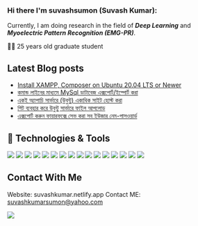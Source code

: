 
### Hi there I'm suvashsumon (Suvash Kumar):


Currently, I am doing research in the field of ***Deep Learning*** and ***Myoelectric Pattern Recognition (EMG-PR)***.
  
👨‍💻 25 years old graduate student

## Latest Blog posts
* [Install XAMPP, Composer on Ubuntu 20.04 LTS or Newer](https://www.suvashsumon.xyz/post/install-xampp-composer-on-ubuntu/)
* [কমান্ড লাইনের মাধ্যমে MySql ডাটাবেজ এক্সপোর্ট/ইম্পোর্ট করা](https://www.suvashsumon.xyz/post/how-to-export-import-mysql-database-using-command-line/)
* [একই অ্যাপাচি সার্ভারে (উবুন্টু) একাধিক সাইট হোস্ট করা](https://suvashsumon.xyz/post/how-to-host-multiple-site-in-apache-server/)
* [গিট ব্যবহার করে উবুন্টু সার্ভারে ফাইল আপলোড](https://suvashsumon.xyz/post/deploy-site-to-server-using-git/)
* [এক্সপোর্ট করুন ফায়ারফক্সে সেভ করা সব ইউজার নেম-পাসওয়ার্ড](https://suvashsumon.xyz/post/%E0%A6%8F%E0%A6%95%E0%A7%8D%E0%A6%B8%E0%A6%AA%E0%A7%8B%E0%A6%B0%E0%A7%8D%E0%A6%9F-%E0%A6%95%E0%A6%B0%E0%A7%81%E0%A6%A8-%E0%A6%AB%E0%A6%BE%E0%A7%9F%E0%A6%BE%E0%A6%B0%E0%A6%AB%E0%A6%95%E0%A7%8D%E0%A6%B8%E0%A7%87-%E0%A6%B8%E0%A7%87%E0%A6%AD-%E0%A6%95%E0%A6%B0%E0%A6%BE-%E0%A6%B8%E0%A6%AC-%E0%A6%87%E0%A6%89%E0%A6%9C%E0%A6%BE%E0%A6%B0-%E0%A6%A8%E0%A7%87%E0%A6%AE-%E0%A6%AA%E0%A6%BE%E0%A6%B8%E0%A6%93%E0%A7%9F%E0%A6%BE%E0%A6%B0%E0%A7%8D%E0%A6%A1/)

## 🔧 Technologies & Tools
![](https://img.shields.io/badge/OS-Linux-informational?style=flat&logo=linux&logoColor=white&color=2bbc8a)
![](https://img.shields.io/badge/Editor-IntelliJ_IDEA-informational?style=flat&logo=intellij-idea&logoColor=white&color=2bbc8a)
![](https://img.shields.io/badge/Code-Python-informational?style=flat&logo=python&logoColor=white&color=2bbc8a)
![](https://img.shields.io/badge/Code-JavaScript-informational?style=flat&logo=javascript&logoColor=white&color=2bbc8a)
![](https://img.shields.io/badge/Code-C/C++-informational?style=flat&logo=c&logoColor=white&color=2bbc8a)
![](https://img.shields.io/badge/Code-Java-informational?style=flat&logo=java&logoColor=white&color=2bbc8a)
![](https://img.shields.io/badge/Code-Php-informational?style=flat&logo=php&logoColor=white&color=2bbc8a)
![](https://img.shields.io/badge/Code-Laravel-information?style=flat&logo=laravel&logoColor=white&color=2bbc8a)
![](https://img.shields.io/badge/Cloud-NodeJS-informational?style=flat&logo=NodeJS&logoColor=white&color=2bbc8a)
![](https://img.shields.io/badge/Tools-Git-informational?style=flat&logo=git.js&logoColor=white&color=2bbc8a)
![](https://img.shields.io/badge/Shell-Bash-informational?style=flat&logo=gnu-bash&logoColor=white&color=2bbc8a)
![](https://img.shields.io/badge/Tools-PostgreSQL-informational?style=flat&logo=postgresql&logoColor=white&color=2bbc8a)
![](https://img.shields.io/badge/Tools-Mysql-informational?style=flat&logo=mysql&logoColor=white&color=2bbc8a)
![](https://img.shields.io/badge/Tools-Ubuntu-informational?style=flat&logo=ubuntu&logoColor=white&color=2bbc8a)
![](https://img.shields.io/badge/Tools-Hereku-informational?style=flat&logo=hereku&logoColor=white&color=2bbc8a)
![](https://img.shields.io/badge/Cloud-Digital_Ocean-informational?style=flat&logo=digitalocean&logoColor=white&color=2bbc8a)
 
## Contact With Me
Website: suvashkumar.netlify.app
Contact ME:     suvashkumarsumon@yahoo.com



![](https://komarev.com/ghpvc/?username=suvashsumon&color=blue)
